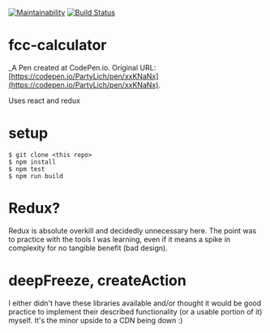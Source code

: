 [![Maintainability](https://api.codeclimate.com/v1/badges/cd40a04047930f081aa0/maintainability)](https://codeclimate.com/github/PartyLich/calculator-react/maintainability)
[![Build Status](https://travis-ci.org/PartyLich/calculator-react.svg?branch=dev)](https://travis-ci.org/PartyLich/calculator-react)
# fcc-calculator
 _A Pen created at CodePen.io. Original URL: [https://codepen.io/PartyLich/pen/xxKNaNx](https://codepen.io/PartyLich/pen/xxKNaNx).

 Uses react and redux

# setup
```
$ git clone <this repo>
$ npm install
$ npm test
$ npm run build
```

# Redux?
Redux is absolute overkill and decidedly unnecessary here. The point was to practice with the tools I was learning, even if it means a spike in complexity for no tangible benefit (bad design).

# deepFreeze, createAction
I either didn't have these libraries available and/or thought it would be good practice to implement their described functionality (or a usable portion of it) myself. It's the minor upside to a CDN being down :)
